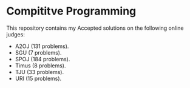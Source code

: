 # Compititve Programming

This repository contains my Accepted solutions on the following online judges:
 * A2OJ (131 problems).
 * SGU (7 problems).
 * SPOJ (184 problems).
 * Timus (8 problems).
 * TJU (33 problems).
 * URI (15 problems).
